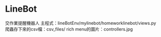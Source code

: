 # LineBot
交作業提醒機器人
主程式：lineBotEnv/mylinebot/homeworklinebot/views.py
爬蟲存下來的csv檔：csv_files/
rich menu的圖片：controllers.jpg
